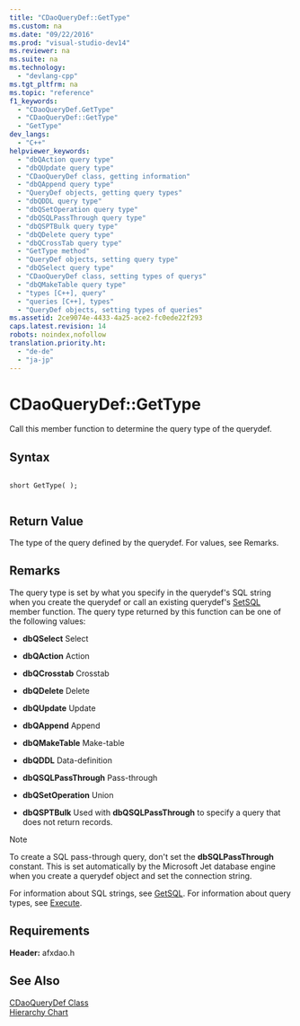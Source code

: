 ```yaml
---
title: "CDaoQueryDef::GetType"
ms.custom: na
ms.date: "09/22/2016"
ms.prod: "visual-studio-dev14"
ms.reviewer: na
ms.suite: na
ms.technology: 
  - "devlang-cpp"
ms.tgt_pltfrm: na
ms.topic: "reference"
f1_keywords: 
  - "CDaoQueryDef.GetType"
  - "CDaoQueryDef::GetType"
  - "GetType"
dev_langs: 
  - "C++"
helpviewer_keywords: 
  - "dbQAction query type"
  - "dbQUpdate query type"
  - "CDaoQueryDef class, getting information"
  - "dbQAppend query type"
  - "QueryDef objects, getting query types"
  - "dbQDDL query type"
  - "dbQSetOperation query type"
  - "dbQSQLPassThrough query type"
  - "dbQSPTBulk query type"
  - "dbQDelete query type"
  - "dbQCrossTab query type"
  - "GetType method"
  - "QueryDef objects, setting query type"
  - "dbQSelect query type"
  - "CDaoQueryDef class, setting types of querys"
  - "dbQMakeTable query type"
  - "types [C++], query"
  - "queries [C++], types"
  - "QueryDef objects, setting types of queries"
ms.assetid: 2ce9074e-4433-4a25-ace2-fc0ede22f293
caps.latest.revision: 14
robots: noindex,nofollow
translation.priority.ht: 
  - "de-de"
  - "ja-jp"
---
```

# CDaoQueryDef::GetType
Call this member function to determine the query type of the querydef.  
  
## Syntax  
  
```  
  
short GetType( );  
  
```  
  
## Return Value  
 The type of the query defined by the querydef. For values, see Remarks.  
  
## Remarks  
 The query type is set by what you specify in the querydef's SQL string when you create the querydef or call an existing querydef's [SetSQL](../vs140/cdaoquerydef--setsql.md) member function. The query type returned by this function can be one of the following values:  
  
-   **dbQSelect** Select  
  
-   **dbQAction** Action  
  
-   **dbQCrosstab** Crosstab  
  
-   **dbQDelete** Delete  
  
-   **dbQUpdate** Update  
  
-   **dbQAppend** Append  
  
-   **dbQMakeTable** Make-table  
  
-   **dbQDDL** Data-definition  
  
-   **dbQSQLPassThrough** Pass-through  
  
-   **dbQSetOperation** Union  
  
-   **dbQSPTBulk** Used with **dbQSQLPassThrough** to specify a query that does not return records.  
  
> [!NOTE]
>  To create a SQL pass-through query, don't set the **dbSQLPassThrough** constant. This is set automatically by the Microsoft Jet database engine when you create a querydef object and set the connection string.  
  
 For information about SQL strings, see [GetSQL](../vs140/cdaoquerydef--getsql.md). For information about query types, see [Execute](../vs140/cdaoquerydef--execute.md).  
  
## Requirements  
 **Header:** afxdao.h  
  
## See Also  
 [CDaoQueryDef Class](../vs140/cdaoquerydef-class.md)   
 [Hierarchy Chart](../vs140/hierarchy-chart.md)